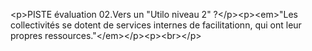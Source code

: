 &lt;p&gt;PISTE évaluation 02.Vers un &quot;Utilo niveau 2&quot; ?&lt;&#x2F;p&gt;&lt;p&gt;&lt;em&gt;&quot;Les collectivités se dotent de services internes de facilitationn, qui ont leur propres ressources.&quot;&lt;&#x2F;em&gt;&lt;&#x2F;p&gt;&lt;p&gt;&lt;br&gt;&lt;&#x2F;p&gt;